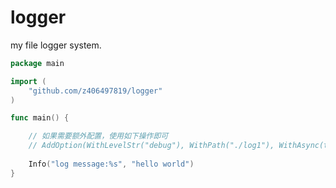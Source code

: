 # logger
my file logger system.

```go
package main

import (
	"github.com/z406497819/logger"
)

func main() {

    // 如果需要额外配置，使用如下操作即可
    // AddOption(WithLevelStr("debug"), WithPath("./log1"), WithAsync(true))
    
    Info("log message:%s", "hello world")
}


```